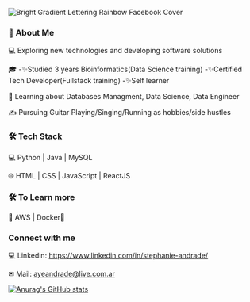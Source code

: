 ![Bright Gradient Lettering Rainbow Facebook Cover](https://user-images.githubusercontent.com/37404936/140652482-04cf1f2b-879c-4df8-9275-5211d9a13d10.png)

### 👩    **About Me**

💻   Exploring new technologies and developing software solutions

🎓   -✨Studied 3 years Bioinformatics(Data Science training)
     -✨Certified Tech Developer(Fullstack training)
     -✨Self learner

🌱   Learning about Databases Managment, Data Science, Data Engineer

✍️   Pursuing Guitar Playing/Singing/Running as hobbies/side hustles

### 🛠 **Tech Stack**
💻   Python | Java | MySQL

🌐   HTML | CSS | JavaScript | ReactJS

### 🛠 **To Learn more**
🔧   AWS | Docker🐳 




### **Connect with me**


💻 Linkedin: https://www.linkedin.com/in/stephanie-andrade/ 

✉ Mail: ayeandrade@live.com.ar 

[![Anurag's GitHub stats](https://github-readme-stats.vercel.app/api?username=stephieandrade&theme=cobalt)](https://github.com/anuraghazra/github-readme-stats)
